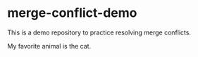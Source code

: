# merge-conflict-demo
This is a demo repository to practice resolving merge conflicts.

My favorite animal is the cat.
